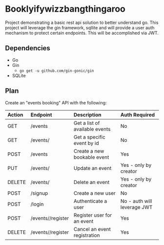 # Booklyifywizzbangthingaroo 
Project demonstrating a basic rest api solution to better understand go. This project will leverage the gin framework, sqllite
and will provide a user auth mechanism to protect certain endpoints. This will be accomplished via JWT.

## Dependencies
* Go
* Gin
  * `go get -u github.com/gin-gonic/gin`
* SQLite

## Plan
Create an "events booking" API with the following:

| Action | Endpoint              | Description                    | Auth Required               |
|:-------|:----------------------|:-------------------------------|:----------------------------|
| GET    | /events               | Get a list of available events | No                          |
| GET    | /events/<id>          | Get a specific event by id     | No                          |
| POST   | /events               | Create a new bookable event    | Yes                         |
| PUT    | /events/<id>          | Update an event                | Yes - only by creator       |
| DELETE | /events/<id>          | Delete an event                | Yes - only by creator       |
| POST   | /signup               | Create a new user              | No                          |
| POST   | /login                | Authenticate a user            | No - auth will leverage JWT |
| POST   | /events/<id>/register | Register user for an event     | Yes                         |
| DELETE | /events/<id>/register | Cancel an event registration   | Yes                         |


